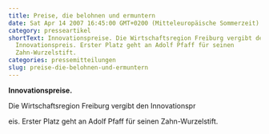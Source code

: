 ```yaml
---
title: Preise, die belohnen und ermuntern
date: Sat Apr 14 2007 16:45:00 GMT+0200 (Mitteleuropäische Sommerzeit)
category: presseartikel
shortText: Innovationspreise. Die Wirtschaftsregion Freiburg vergibt den
  Innovationspreis. Erster Platz geht an Adolf Pfaff für seinen
  Zahn-Wurzelstift.
categories: pressemitteilungen
slug: preise-die-belohnen-und-ermuntern
---
```


<strong>Innovationspreise.</strong></p>

<p>Die Wirtschaftsregion Freiburg vergibt den Innovationspr

<!--more-->

eis. Erster Platz geht an Adolf Pfaff für seinen Zahn-Wurzelstift.</p>

